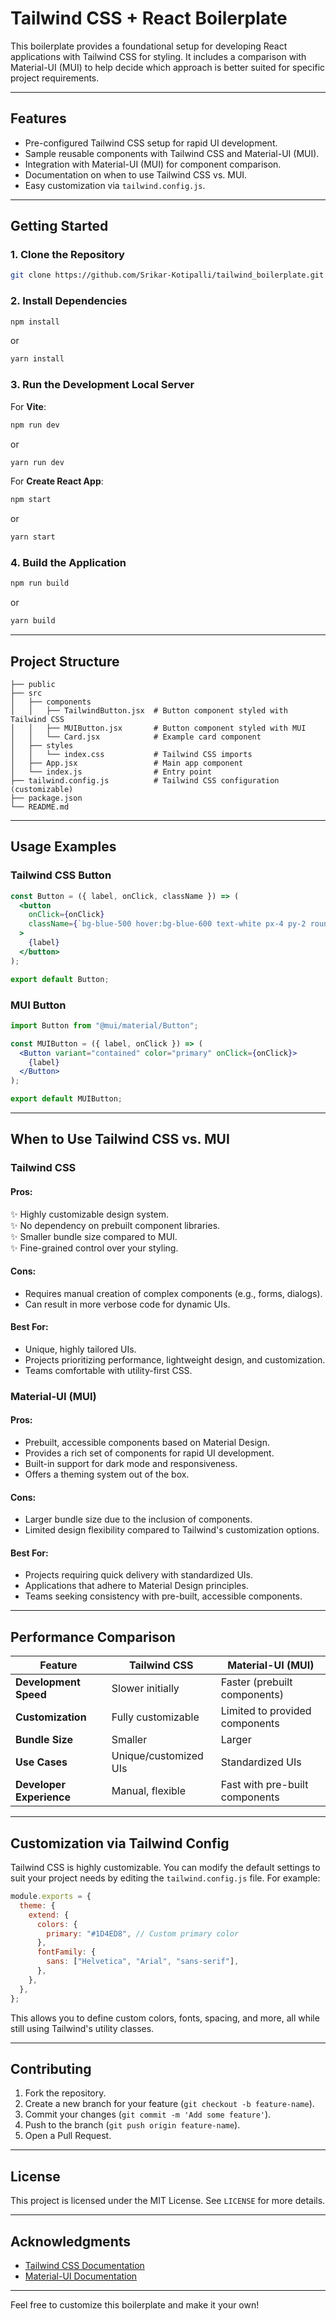 # **Tailwind CSS + React Boilerplate**

This boilerplate provides a foundational setup for developing React applications with Tailwind CSS for styling. It includes a comparison with Material-UI (MUI) to help decide which approach is better suited for specific project requirements.

---

## **Features**

- Pre-configured Tailwind CSS setup for rapid UI development.
- Sample reusable components with Tailwind CSS and Material-UI (MUI).
- Integration with Material-UI (MUI) for component comparison.
- Documentation on when to use Tailwind CSS vs. MUI.
- Easy customization via `tailwind.config.js`.

---

## **Getting Started**

### **1. Clone the Repository**

```bash
git clone https://github.com/Srikar-Kotipalli/tailwind_boilerplate.git
```

### **2. Install Dependencies**

```bash
npm install
```

or

```bash
yarn install
```

### **3. Run the Development Local Server**

For **Vite**:

```bash
npm run dev
```

or

```bash
yarn run dev
```

For **Create React App**:

```bash
npm start
```

or

```bash
yarn start
```

### **4. Build the Application**

```bash
npm run build
```

or

```bash
yarn build
```

---

## **Project Structure**

```
├── public
├── src
│   ├── components
│   │   ├── TailwindButton.jsx  # Button component styled with Tailwind CSS
│   │   ├── MUIButton.jsx       # Button component styled with MUI
│   │   └── Card.jsx            # Example card component
│   ├── styles
│   │   └── index.css           # Tailwind CSS imports
│   ├── App.jsx                 # Main app component
│   └── index.js                # Entry point
├── tailwind.config.js          # Tailwind CSS configuration (customizable)
├── package.json
└── README.md
```

---

## **Usage Examples**

### **Tailwind CSS Button**

```jsx
const Button = ({ label, onClick, className }) => (
  <button
    onClick={onClick}
    className={`bg-blue-500 hover:bg-blue-600 text-white px-4 py-2 rounded ${className}`}
  >
    {label}
  </button>
);

export default Button;
```

### **MUI Button**

```jsx
import Button from "@mui/material/Button";

const MUIButton = ({ label, onClick }) => (
  <Button variant="contained" color="primary" onClick={onClick}>
    {label}
  </Button>
);

export default MUIButton;
```

---

## **When to Use Tailwind CSS vs. MUI**

### **Tailwind CSS**

#### **Pros:**

✨ Highly customizable design system.  
✨ No dependency on prebuilt component libraries.  
✨ Smaller bundle size compared to MUI.  
✨ Fine-grained control over your styling.

#### **Cons:**

- Requires manual creation of complex components (e.g., forms, dialogs).
- Can result in more verbose code for dynamic UIs.

#### **Best For:**

- Unique, highly tailored UIs.
- Projects prioritizing performance, lightweight design, and customization.
- Teams comfortable with utility-first CSS.

### **Material-UI (MUI)**

#### **Pros:**

- Prebuilt, accessible components based on Material Design.
- Provides a rich set of components for rapid UI development.
- Built-in support for dark mode and responsiveness.
- Offers a theming system out of the box.

#### **Cons:**

- Larger bundle size due to the inclusion of components.
- Limited design flexibility compared to Tailwind's customization options.

#### **Best For:**

- Projects requiring quick delivery with standardized UIs.
- Applications that adhere to Material Design principles.
- Teams seeking consistency with pre-built, accessible components.

---

## **Performance Comparison**

| Feature                  | Tailwind CSS          | Material-UI (MUI)              |
| ------------------------ | --------------------- | ------------------------------ |
| **Development Speed**    | Slower initially      | Faster (prebuilt components)   |
| **Customization**        | Fully customizable    | Limited to provided components |
| **Bundle Size**          | Smaller               | Larger                         |
| **Use Cases**            | Unique/customized UIs | Standardized UIs               |
| **Developer Experience** | Manual, flexible      | Fast with pre-built components |

---

## **Customization via Tailwind Config**

Tailwind CSS is highly customizable. You can modify the default settings to suit your project needs by editing the `tailwind.config.js` file. For example:

```js
module.exports = {
  theme: {
    extend: {
      colors: {
        primary: "#1D4ED8", // Custom primary color
      },
      fontFamily: {
        sans: ["Helvetica", "Arial", "sans-serif"],
      },
    },
  },
};
```

This allows you to define custom colors, fonts, spacing, and more, all while still using Tailwind's utility classes.

---

## **Contributing**

1. Fork the repository.
2. Create a new branch for your feature (`git checkout -b feature-name`).
3. Commit your changes (`git commit -m 'Add some feature'`).
4. Push to the branch (`git push origin feature-name`).
5. Open a Pull Request.

---

## **License**

This project is licensed under the MIT License. See `LICENSE` for more details.

---

## **Acknowledgments**

- [Tailwind CSS Documentation](https://tailwindcss.com/docs/installation)
- [Material-UI Documentation](https://mui.com/)

---

Feel free to customize this boilerplate and make it your own!
